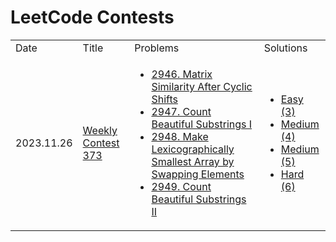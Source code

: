LeetCode Contests
========

<table>
  <tr>
    <td>Date</td>
    <td>Title</td>
    <td>Problems</td>
    <td>Solutions</td>
  </tr>
  <tr>
    <td>2023.11.26</td>
    <td><a href="https://leetcode.com/contest/weekly-contest-373/">Weekly Contest 373</a></td>
    <td>
        <ul>
            <li><a href="https://leetcode.com/problems/matrix-similarity-after-cyclic-shifts/">2946. Matrix Similarity After Cyclic Shifts</a></li>
            <li><a href="https://leetcode.com/problems/count-beautiful-substrings-i/">2947. Count Beautiful Substrings I</a></li>
            <li><a href="https://leetcode.com/problems/make-lexicographically-smallest-array-by-swapping-elements/  ">2948. Make Lexicographically Smallest Array by Swapping Elements</a></li>
            <li><a href="https://leetcode.com/problems/count-beautiful-substrings-ii/">2949. Count Beautiful Substrings II</a></li>
        </ul>
    </td>
    <td>
        <ul>
            <li><a href="src/main/java/com/github/antonfermat/leetcode/contest/weekly373/Solution1.java">Easy (3)</a></li>
            <li><a href="src/main/java/com/github/antonfermat/leetcode/contest/weekly373/Solution2.java">Medium (4)</a></li>
            <li><a href="src/main/java/com/github/antonfermat/leetcode/contest/weekly373/Solution3.java">Medium (5)</a></li>
            <li><a href="src/main/java/com/github/antonfermat/leetcode/contest/weekly373/Solution4.java">Hard (6)</a></li>
        </ul>
    </td>
  </tr>

</table>